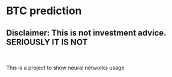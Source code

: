 <h1> BTC prediction </h1>
<h2> Disclaimer: This is not investment advice. <strong> SERIOUSLY IT IS NOT </strong> </h2><br>
<p> This is a project to show neural networks usage </p>

